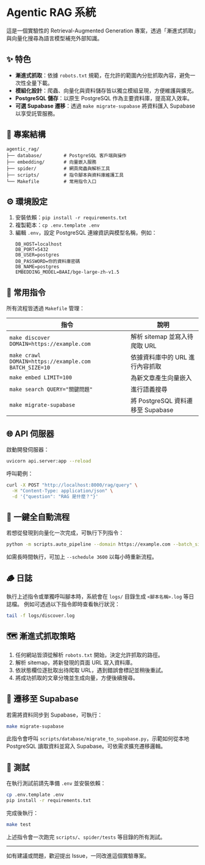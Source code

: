 # Agentic RAG 系統

這是一個實驗性的 Retrieval-Augmented Generation 專案，透過「漸進式抓取」與向量化搜尋為語言模型補充外部知識。

## ✨ 特色
- **漸進式抓取**：依據 `robots.txt` 規範，在允許的範圍內分批抓取內容，避免一次性全量下載。
- **模組化設計**：爬蟲、向量化與資料儲存皆以獨立模組呈現，方便維護與擴充。
- **PostgreSQL 儲存**：以原生 PostgreSQL 作為主要資料庫，提高寫入效率。
- **可選 Supabase 遷移**：透過 `make migrate-supabase` 將資料匯入 Supabase 以享受託管服務。

## 📁 專案結構
```
agentic_rag/
├── database/        # PostgreSQL 客戶端與操作
├── embedding/       # 向量嵌入服務
├── spider/          # 網頁爬蟲與解析工具
├── scripts/         # 指令腳本與資料庫維護工具
└── Makefile         # 常用指令入口
```

## ⚙️ 環境設定
1. 安裝依賴：`pip install -r requirements.txt`
2. 複製範本：`cp .env.template .env`
3. 編輯 `.env`，設定 PostgreSQL 連線資訊與模型名稱，例如：
   ```env
   DB_HOST=localhost
   DB_PORT=5432
   DB_USER=postgres
   DB_PASSWORD=你的資料庫密碼
   DB_NAME=postgres
   EMBEDDING_MODEL=BAAI/bge-large-zh-v1.5
   ```

## 🚀 常用指令
所有流程皆透過 `Makefile` 管理：

| 指令 | 說明 |
|------|------|
| `make discover DOMAIN=https://example.com` | 解析 sitemap 並寫入待爬取 URL |
| `make crawl DOMAIN=https://example.com BATCH_SIZE=10` | 依據資料庫中的 URL 進行內容抓取 |
| `make embed LIMIT=100` | 為新文章產生向量嵌入 |
| `make search QUERY="關鍵問題"` | 進行語義搜尋 |
| `make migrate-supabase` | 將 PostgreSQL 資料遷移至 Supabase |

## 🌐 API 伺服器
啟動開發伺服器：

```bash
uvicorn api.server:app --reload
```

呼叫範例：

```bash
curl -X POST "http://localhost:8000/rag/query" \
  -H "Content-Type: application/json" \
  -d '{"question": "RAG 是什麼？"}'
```

## 🔁 一鍵全自動流程
若想從發現到向量化一次完成，可執行下列指令：

```bash
python -m scripts.auto_pipeline --domain https://example.com --batch_size 100
```

如需長時間執行，可加上 `--schedule 3600` 以每小時重新流程。

## 🪵 日誌
執行上述指令或單獨呼叫腳本時，系統會在 `logs/` 目錄生成 `<腳本名稱>.log` 等日誌檔。
例如可透過以下指令即時查看執行狀況：

```bash
tail -f logs/discover.log
```

## 🗺️ 漸進式抓取策略
1. 任何網站皆須從解析 `robots.txt` 開始，決定允許抓取的路徑。
2. 解析 sitemap，將新發現的頁面 URL 寫入資料庫。
3. 依狀態欄位逐批取出待爬取 URL，遇到錯誤會標記並稍後重試。
4. 將成功抓取的文章分塊並生成向量，方便後續搜尋。

## 🔄 遷移至 Supabase
若需將資料同步到 Supabase，可執行：
```bash
make migrate-supabase
```
此指令會呼叫 `scripts/database/migrate_to_supabase.py`，示範如何從本地 PostgreSQL 讀取資料並寫入 Supabase。可依需求擴充遷移邏輯。

## 🧪 測試
在執行測試前請先準備 `.env` 並安裝依賴：

```bash
cp .env.template .env
pip install -r requirements.txt
```

完成後執行：

```bash
make test
```

上述指令會一次跑完 `scripts/`、`spider/tests` 等目錄的所有測試。

---
如有建議或問題，歡迎提出 Issue，一同改進這個實驗專案。
